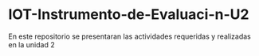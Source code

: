# IOT-Instrumento-de-Evaluaci-n-U2
En este repositorio se presentaran las actividades requeridas y realizadas en la unidad 2
